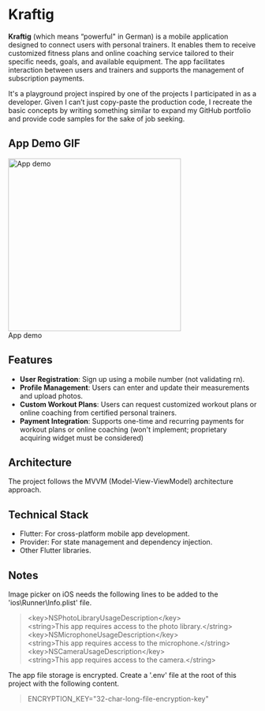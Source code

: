 # Kraftig

**Kraftig** (which means “powerful" in German) is a mobile application designed to connect users with personal trainers. It enables them to receive customized fitness plans and online coaching service tailored to their specific needs, goals, and available equipment. The app facilitates interaction between users and trainers and supports the management of subscription payments.

It's a playground project inspired by one of the projects I participated in as a developer. Given I can’t just copy-paste the production code, I recreate the basic concepts by writing something similar to expand my GitHub portfolio and provide code samples for the sake of job seeking.

## App Demo GIF
<img src="./resources/Kraftig_demo.gif" alt="App demo" width="350" height="auto"><br> App demo

## Features
* **User Registration**: Sign up using a mobile number (not validating rn).
* **Profile Management**: Users can enter and update their measurements and upload photos.
* **Custom Workout Plans**: Users can request customized workout plans or online coaching from certified personal trainers.
* **Payment Integration**: Supports one-time and recurring payments for workout plans or online coaching (won't implement; proprietary acquiring widget must be considered)

## Architecture
The project follows the MVVM (Model-View-ViewModel) architecture approach.

## Technical Stack
* Flutter: For cross-platform mobile app development.
* Provider: For state management and dependency injection.
* Other Flutter libraries. 

## Notes
Image picker on iOS needs the following lines to be added to the 'ios\Runner\Info.plist' file.
> \<key\>NSPhotoLibraryUsageDescription\<\/key\>  
\<string\>This app requires access to the photo library.\<\/string\>  
\<key\>NSMicrophoneUsageDescription\<\/key\>  
\<string\>This app requires access to the microphone.\<\/string\>  
\<key\>NSCameraUsageDescription\<\/key\>  
\<string\>This app requires access to the camera.\<\/string\>

The app file storage is encrypted. Create a '.env' file at the root of this project with the following content.  
> ENCRYPTION_KEY="32-char-long-file-encryption-key"  
